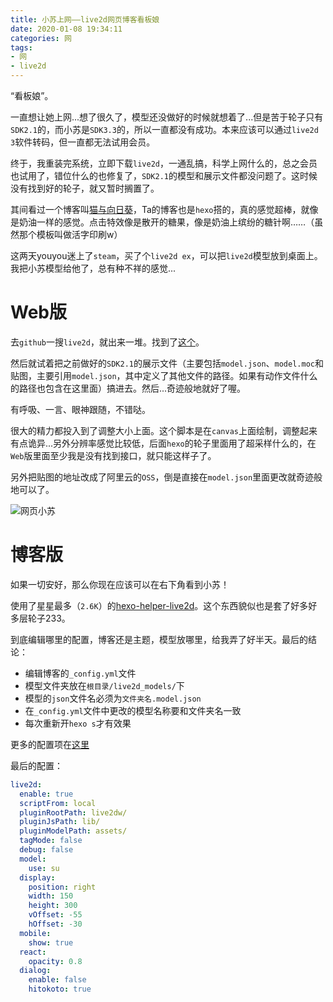 ```yaml
---
title: 小苏上网——live2d网页博客看板娘
date: 2020-01-08 19:34:11
categories: 网
tags:
- 网
- live2d
---
```


“看板娘”。

一直想让她上网...想了很久了，模型还没做好的时候就想着了...但是苦于轮子只有`SDK2.1`的，而小苏是`SDK3.3`的，所以一直都没有成功。本来应该可以通过`live2d 3`软件转码，但一直都无法试用会员。

终于，我重装完系统，立即下载`live2d`，一通乱搞，科学上网什么的，总之会员也试用了，错位什么的也修复了，`SDK2.1`的模型和展示文件都没问题了。这时候没有找到好的轮子，就又暂时搁置了。

其间看过一个博客叫[猫与向日葵](https://imjad.cn/)，Ta的博客也是`hexo`搭的，真的感觉超棒，就像是奶油一样的感觉。点击特效像是散开的糖果，像是奶油上缤纷的糖针啊……（虽然那个模板叫做活字印刷w）

这两天youyou迷上了`steam`，买了个`live2d ex`，可以把`live2d`模型放到桌面上。我把小苏模型给他了，总有种不祥的感觉...

# Web版

去`github`一搜`live2d`，就出来一堆。找到了[这个](https://github.com/galnetwen/Live2D)。

然后就试着把之前做好的`SDK2.1`的展示文件（主要包括`model.json`、`model.moc`和贴图，主要引用`model.json`，其中定义了其他文件的路径。如果有动作文件什么的路径也包含在这里面）搞进去。然后...奇迹般地就好了喔。

有呼吸、一言、眼神跟随，不错哒。

很大的精力都投入到了调整大小上面。这个脚本是在`canvas`上面绘制，调整起来有点诡异...另外分辨率感觉比较低，后面`hexo`的轮子里面用了超采样什么的，在`Web`版里面至少我是没有找到接口，就只能这样子了。

另外把贴图的地址改成了阿里云的`OSS`，倒是直接在`model.json`里面更改就奇迹般地可以了。

![网页小苏](https://s2.ax1x.com/2020/01/08/lR9OTx.jpg)

# 博客版

如果一切安好，那么你现在应该可以在右下角看到小苏！

使用了星星最多（`2.6K`）的[hexo-helper-live2d](https://github.com/EYHN/hexo-helper-live2d)。这个东西貌似也是套了好多好多层轮子233。

到底编辑哪里的配置，博客还是主题，模型放哪里，给我弄了好半天。最后的结论：
* 编辑博客的`_config.yml`文件
* 模型文件夹放在`根目录/live2d_models/`下
* 模型的`json`文件名必须为`文件夹名.model.json`
* 在`_config.yml`文件中更改的模型名称要和文件夹名一致
* 每次重新开`hexo s`才有效果

更多的配置项在[这里](https://l2dwidget.js.org/docs/class/src/index.js~L2Dwidget.html)

最后的配置：
```yaml
live2d:
  enable: true
  scriptFrom: local
  pluginRootPath: live2dw/
  pluginJsPath: lib/
  pluginModelPath: assets/
  tagMode: false
  debug: false
  model:
    use: su
  display:
    position: right
    width: 150
    height: 300
    vOffset: -55
    hOffset: -30
  mobile:
    show: true
  react:
    opacity: 0.8
  dialog:
    enable: false
    hitokoto: true
```